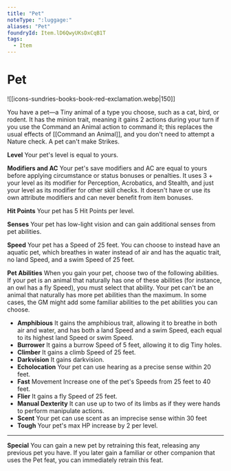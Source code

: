 ```yaml
---
title: "Pet"
noteType: ":luggage:"
aliases: "Pet"
foundryId: Item.lD6QwyUKsDxCqB1T
tags:
  - Item
---
```


# Pet
![[icons-sundries-books-book-red-exclamation.webp|150]]

You have a pet—a Tiny animal of a type you choose, such as a cat, bird, or rodent. It has the minion trait, meaning it gains 2 actions during your turn if you use the Command an Animal action to command it; this replaces the usual effects of [[Command an Animal]], and you don't need to attempt a Nature check. A pet can't make Strikes.

**Level** Your pet's level is equal to yours.

**Modifiers and AC** Your pet's save modifiers and AC are equal to yours before applying circumstance or status bonuses or penalties. It uses 3 + your level as its modifier for Perception, Acrobatics, and Stealth, and just your level as its modifier for other skill checks. It doesn't have or use its own attribute modifiers and can never benefit from item bonuses.

**Hit Points** Your pet has 5 Hit Points per level.

**Senses** Your pet has low-light vision and can gain additional senses from pet abilities.

**Speed** Your pet has a Speed of 25 feet. You can choose to instead have an aquatic pet, which breathes in water instead of air and has the aquatic trait, no land Speed, and a swim Speed of 25 feet.

**Pet Abilities** When you gain your pet, choose two of the following abilities. If your pet is an animal that naturally has one of these abilities (for instance, an owl has a fly Speed), you must select that ability. Your pet can't be an animal that naturally has more pet abilities than the maximum. In some cases, the GM might add some familiar abilities to the pet abilities you can choose.

*   **Amphibious** It gains the amphibious trait, allowing it to breathe in both air and water, and has both a land Speed and a swim Speed, each equal to its highest land Speed or swim Speed.
*   **Burrower** It gains a burrow Speed of 5 feet, allowing it to dig Tiny holes.
*   **Climber** It gains a climb Speed of 25 feet.
*   **Darkvision** It gains darkvision.
*   **Echolocation** Your pet can use hearing as a precise sense within 20 feet.
*   **Fast** Movement Increase one of the pet's Speeds from 25 feet to 40 feet.
*   **Flier** It gains a fly Speed of 25 feet.
*   **Manual Dexterity** It can use up to two of its limbs as if they were hands to perform manipulate actions.
*   **Scent** Your pet can use scent as an imprecise sense within 30 feet
*   **Tough** Your pet's max HP increase by 2 per level.

* * *

**Special** You can gain a new pet by retraining this feat, releasing any previous pet you have. If you later gain a familiar or other companion that uses the Pet feat, you can immediately retrain this feat.
